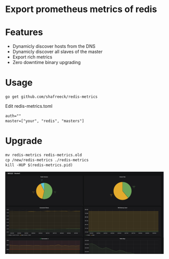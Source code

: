# Export prometheus metrics of redis

# Features

* Dynamicly discover hosts from the DNS 
* Dynamicly discover all slaves of the master
* Export rich metrics
* Zero downtime binary upgrading

# Usage

```
go get github.com/shafreeck/redis-metrics
```

Edit redis-metrics.toml

```
auth=""
master=["your", "redis", "masters"]
```

# Upgrade

```
mv redis-metrics redis-metrics.old
cp /new/redis-metrics ./redis-metrics
kill -HUP $(redis-metrics.pid)
```

![dashboard](./dashboard.png)
